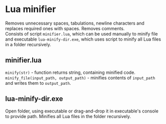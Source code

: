 # Lua minifier
Removes unnecessary spaces, tabulations, newline characters and replaces required ones with spaces. Removes comments.  
Consists of script `minifier.lua`, which can be used manually to minify file and executable `lua-minify-dir.exe`, which uses script to minify all Lua files in a folder recursively.
## minifier.lua
`minify(str)` - function returns string, containing minified code.  
`minify_file(input_path, output_path)` - minifies contents of `input_path` and  writes them to `output_path`.  
## lua-minify-dir.exe
Open folder, using executable or drag-and-drop it in executable's console to provide path. Minifies all Lua files in the folder recursively.
